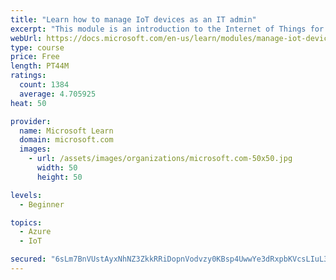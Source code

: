 ```yaml
---
title: "Learn how to manage IoT devices as an IT admin"
excerpt: "This module is an introduction to the Internet of Things for IT admins."
webUrl: https://docs.microsoft.com/en-us/learn/modules/manage-iot-devices/
type: course
price: Free
length: PT44M
ratings:
  count: 1384
  average: 4.705925
heat: 50

provider:
  name: Microsoft Learn
  domain: microsoft.com
  images:
    - url: /assets/images/organizations/microsoft.com-50x50.jpg
      width: 50
      height: 50

levels:
  - Beginner

topics:
  - Azure
  - IoT

secured: "6sLm7BnVUstAyxNhNZ3ZkkRRiDopnVodvzy0KBsp4UwwYe3dRxpbKVcsLIuL37DmW2Sfep+W3MeuWBttTbo04WPFaCpkTOOXe15t2l0aXrhrLNWuW4MaRjGA9WjB/z7SO7DQfVMVHOWdWJQrCXIFy+tiotOMXgiLZJuPrMkQ/rJzftevokYvjBT12DEu2ylz4alH9STz0x3Q/GrWEp80tdEvlqJkSMbXBzS7JcER7lWN7gxdHaI1cXs3sQVnIgafkpgetedM2DwdwfJ7wRo3Rjl4s8DpHqgdfRqcVh+ASD2EcRVuMd8/uVfUn16mDjHqghjmuDcKQtXjY3KsnWbFZ4kpoHnGsCEDZpNNNeALVHwUOxT5slDHg+CLPDlZrGe18EWa5PhjH2URMlFO4NUh/MX7hhvr+svKcK5nD9ci77Q=;UqFxL7BMrcjqozTJv/bx6A=="
---
```


